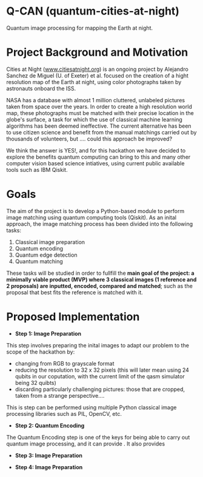 # Q-CAN (quantum-cities-at-night)
Quantum image processing for mapping the Earth at night.

# Project Background and Motivation
Cities at Night (www.citiesatnight.org) is an ongoing project by Alejandro Sanchez de Miguel (U. of Exeter) et al. focused on the creation of a hight resolution map of the Earth at night, using color photographs taken by astronauts onboard the ISS. 

NASA has a database with almost 1 million cluttered, unlabeled pictures taken from space over the years. In order to create a high resolution world map, these photographs must be matched with their precise location in the globe's surface, a task for which the use of classical machine learning algorithms has been deemed ineffective. The current alternative has been to use citizen science and benefit from the manual matchings carried out by thousands of volunteers, but .... could this approach be improved?

We think the answer is YES!, and for this hackathon we have decided to explore the benefits quantum computing can bring to this and many other computer vision based science intiatives, using current public available tools such as IBM Qiskit.

# Goals
The aim of the project is to develop a Python-based module to perform image matching using quantum computing tools (Qiskit). As an inital approach, the image matching process has been divided into the following tasks:

1. Classical image preparation 
2. Quantum encoding
3. Quantum edge detection
4. Quantum matching

These tasks will be studied in order to fullfill the **main goal of the project: a minimally viable product (MVP) where 3 classical images (1 reference and 2 proposals) are inputted, encoded, compared and matched**; such as the proposal that best fits the reference is matched with it.  

# Proposed Implementation

- **Step 1: Image Preparation**

This step involves preparing the inital images to adapt our problem to the scope of the hackathon by:
   - changing from RGB to grayscale format
   - reducing the resolution to 32 x 32 pixels (this will later mean using 24 qubits in our coputation, with the current limit of the qasm simulator being 32 quibts)
   - discarding particularly challenging pictures: those that are cropped, taken from a strange perspective.... 

This is step can be performed using multiple Python classical image processing libraries such as PIL, OpenCV, etc.

- **Step 2: Quantum Encoding**

The Quantum Encoding step is one of the keys for being able to carry out quantum image processing, and it can provide . It also provides

- **Step 3: Image Preparation**

- **Step 4: Image Preparation**
# 
